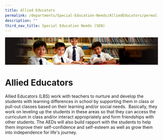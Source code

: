 ```yaml
---
title: Allied Educators
permalink: /departments/Special-Education-Needs/AlliedEducators/permalink
description: ""
third_nav_title: Special Education Needs (SEN)
---
```

![](/images/Sub-banner1.jpg)

Allied Educators
================

Allied Educators (LBS) work with teachers to nurture and develop the students with learning differences in school by supporting them in class or pull-out classes based on their learning and/or social needs.  Basically, they work on leveling up the students in these areas so that they can access the curriculum in class and/or interact appropriately and form friendships with other students. The AEDs will also build rapport with the students to help them improve their self-confidence and self-esteem as well as grow them into independence for life's journey.